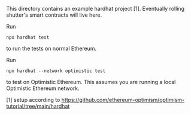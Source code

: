 This directory contains an example hardhat project [1]. Eventually rolling
shutter's smart contracts will live here.

Run

```
npx hardhat test
```

to run the tests on normal Ethereum.

Run

```
npx hardhat --network optimistic test
```

to test on Optimistic Ethereum. This assumes you are running a local Optimistic
Ethereum network.

[1] setup according to
https://github.com/ethereum-optimism/optimism-tutorial/tree/main/hardhat
